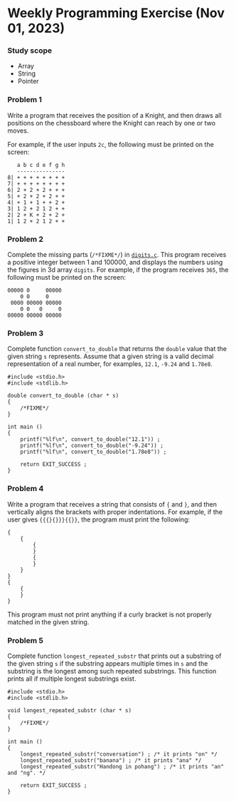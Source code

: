 # Weekly Programming Exercise (Nov 01, 2023)

### Study scope
* Array
* String
* Pointer

### Problem 1

Write a program that receives the position of a Knight, and then draws all positions on the chessboard where the Knight can reach by one or two moves.

For example, if the user inputs ``2c``, the following must be printed on the screen:

```
   a b c d e f g h
   ---------------
8| + + + + + + + +
7| + + + + + + + +
6| 2 + 2 + 2 + + +
5| + 2 + 2 + 2 + +
4| + 1 + 1 + + 2 +
3| 1 2 + 2 1 2 + +
2| 2 + K + 2 + 2 +
1| 1 2 + 2 1 2 + +
```

### Problem 2

Complete the missing parts (``/*FIXME*/``) in [``digits.c``](digits.c).
This program receives a positive integer between 1 and 100000, and displays 
the numbers using the figures in 3d array ``digits``. For example, if the program receives ``365``, the following must be printed on the screen:

```
00000 0     00000
    0 0     0
 0000 00000 00000
    0 0   0     0
00000 00000 00000
```

### Problem 3
Complete function ``convert_to_double`` that returns the ``double`` value that the given string ``s`` represents.
Assume that a given string is a valid decimal representation of a real number, for examples, ``12.1``, ``-9.24`` and ``1.78e8``.

```
#include <stdio.h>
#include <stdlib.h>

double convert_to_double (char * s)
{
	/*FIXME*/
}

int main ()
{
	printf("%lf\n", convert_to_double("12.1")) ;
	printf("%lf\n", convert_to_double("-9.24")) ;
	printf("%lf\n", convert_to_double("1.78e8")) ;

	return EXIT_SUCCESS ;
}
```


### Problem 4
Write a program that receives a string that consists of ``{`` and ``}``, and then 
vertically aligns the brackets with proper indentations.
For example, if the user gives ``{{{}{}}}{{}}``, the program must print the following:

```
{
	{
		{
		}
		{
		}
	}
}
{
	{
	}
}
```
This program must not print anything if a curly bracket is not properly matched in the given string.

### Problem 5
Complete function ``longest_repeated_substr`` that prints out a substring of the given string ``s``
if the substring appears multiple times in ``s`` and the substring is the longest among such repeated
substrings. This function prints all if multiple longest substrings exist.

```
#include <stdio.h>
#include <stdlib.h>

void longest_repeated_substr (char * s)
{
	/*FIXME*/
}

int main ()
{
	longest_repeated_substr("conversation") ; /* it prints "on" */
	longest_repeated_substr("banana") ; /* it prints "ana" */
	longest_repeated_substr("Handong in pohang") ; /* it prints "an" and "ng". */

	return EXIT_SUCCESS ;
}
```
